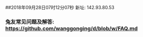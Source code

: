 ##2018年09月28日07时12分07秒 新址: 142.93.80.53
### 兔友常见问题及解答: https://github.com/wanggonging/d/blob/w/FAQ.md
